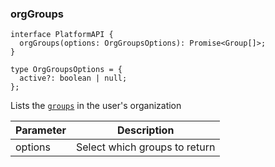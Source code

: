 ### orgGroups

```tsx
interface PlatformAPI {
  orgGroups(options: OrgGroupsOptions): Promise<Group[]>;
}

type OrgGroupsOptions = {
  active?: boolean | null;
};
```

Lists the [`groups`](#group) in the user's organization

| Parameter | Description                   |
| --------- | ----------------------------- |
| options   | Select which groups to return |
